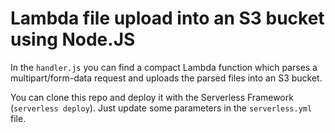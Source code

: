 # Lambda file upload into an S3 bucket using Node.JS

In the `handler.js` you can find a compact Lambda function which parses a multipart/form-data request and uploads the parsed files into an S3 bucket.

You can clone this repo and deploy it with the Serverless Framework (`serverless deploy`). Just update some parameters in the `serverless.yml` file.
